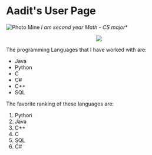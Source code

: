 # Aadit's User Page

  ![Photo Mine](https://user-images.githubusercontent.com/97692709/230689442-d839bea1-f750-4726-b4ff-216f0420279f.jpg)
  **I am second year* *Math - CS major***

<p align="center">
  <img src="[https://user-images.githubusercontent.com/97692709/230689442-d839bea1-f750-4726-b4ff-216f0420279f.jpg]">
</p>

The programming Languages that I have worked with are:
 - Java
 - Python
 - C
 - C#
 - C++
 - SQL

The favorite ranking of these languages are:
1. Python
2. Java
3. C++
4. C
5. SQL
6. C#


